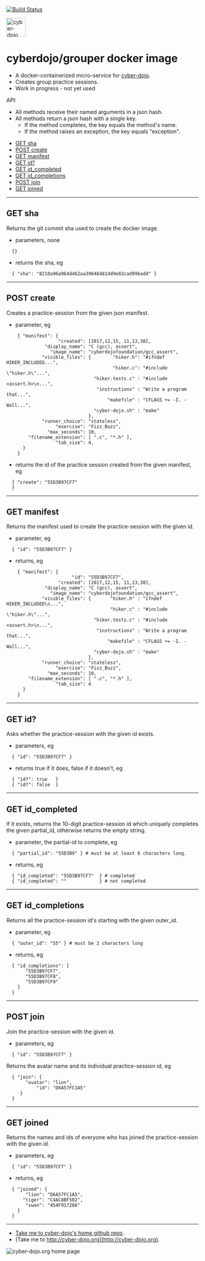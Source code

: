 
[![Build Status](https://travis-ci.org/cyber-dojo/grouper.svg?branch=master)](https://travis-ci.org/cyber-dojo/grouper)

<img src="https://raw.githubusercontent.com/cyber-dojo/nginx/master/images/home_page_logo.png"
alt="cyber-dojo yin/yang logo" width="50px" height="50px"/>

# cyberdojo/grouper docker image

- A docker-containerized micro-service for [cyber-dojo](http://cyber-dojo.org).
- Creates group practice sessions.
- Work in progress - not yet used

API:
  * All methods receive their named arguments in a json hash.
  * All methods return a json hash with a single key.
    * If the method completes, the key equals the method's name.
    * If the method raises an exception, the key equals "exception".

- [GET sha](#get-sha)
- [POST create](#post-create)
- [GET manifest](#get-manifest)
- [GET id?](#get-id)
- [GET id_completed](#get-id_completed)
- [GET id_completions](#get-id_completions)
- [POST join](#post-join)
- [GET joined](#get-joined)

- - - -

## GET sha
Returns the git commit sha used to create the docker image.
- parameters, none
```
  {}
```
- returns the sha, eg
```
  { "sha": "8210a96a964d462aa396464814d9e82cad99badd" }
```

- - - -

## POST create
Creates a practice-session from the given json manifest.
- parameter, eg
```
    { "manifest": {
                   "created": [2017,12,15, 11,13,38],
              "display_name": "C (gcc), assert",
                "image_name": "cyberdojofoundation/gcc_assert",
             "visible_files": {        "hiker.h": "#ifndef HIKER_INCLUDED...",
                                       "hiker.c": "#include \"hiker.h\"...",
                                "hiker.tests.c" : "#include <assert.h>\n...",
                                 "instructions" : "Write a program that...",
                                     "makefile" : "CFLAGS += -I. -Wall...",
                                "cyber-dojo.sh" : "make"
                              },
             "runner_choice": "stateless",
                  "exercise": "Fizz_Buzz",
               "max_seconds": 10,
        "filename_extension": [ ".c", "*.h" ],
                  "tab_size": 4,
      }
    }
```
- returns the id of the practice session created from the given manifest, eg
```
  { "create": "55D3B97CF7"
  }
```

- - - -

## GET manifest
Returns the manifest used to create the practice-session with the given id.
- parameter, eg
```
  { "id": "55D3B97CF7" }
```
- returns, eg
```
    { "manifest": {
                        "id": "55D3B97CF7",
                   "created": [2017,12,15, 11,13,38],
              "display_name": "C (gcc), assert",
                "image_name": "cyberdojofoundation/gcc_assert",
             "visible_files": {       "hiker.h" : "ifndef HIKER_INCLUDED\n...",
                                      "hiker.c" : "#include \"hiker.h\"...",
                                "hiker.tests.c" : "#include <assert.h>\n...",
                                 "instructions" : "Write a program that...",
                                     "makefile" : "CFLAGS += -I. -Wall...",
                                "cyber-dojo.sh" : "make"
                              },
             "runner_choice": "stateless",
                  "exercise": "Fizz_Buzz",
               "max_seconds": 10,
        "filename_extension": [ ".c", "*.h" ],
                  "tab_size": 4
      }
    }
```

- - - -

## GET id?
Asks whether the practice-session with the given id exists.
- parameters, eg
```
  { "id": "55D3B97CF7" }
```
- returns true if it does, false if it doesn't, eg
```
  { "id?": true   }
  { "id?": false  }
```

- - - -

## GET id_completed
If it exists, returns the 10-digit practice-session id which uniquely
completes the given partial_id, otherwise returns the empty string.
- parameter, the partial-id to complete, eg
```
  { "partial_id": "55D3B9" } # must be at least 6 characters long.
```
- returns, eg
```
  { "id_completed": "55D3B97CF7"  } # completed
  { "id_completed": ""            } # not completed
```

- - - -

## GET id_completions
Returns all the practice-session id's starting with the given outer_id.
- parameter, eg
```
  { "outer_id": "55" } # must be 2 characters long
```
- returns, eg
```
  { "id_completions": [
       "55D3B97CF7",
       "55D3B97CF8",
       "55D3B97CF9"
    ]
  }
```

- - - -

## POST join
Join the practice-session with the given id.
- parameters, eg
```
  { "id": "55D3B97CF7" }
```
Returns the avatar name and its individual practice-session id, eg
```
  { "join": {
       "avatar": "lion",
           "id": "D6A57FC1A5"
     }
  }
```

- - - -

## GET joined
Returns the names and ids of everyone who has joined the practice-session
with the given id.
- parameters, eg
```
  { "id": "55D3B97CF7" }
```
- returns, eg
```
  { "joined": {
       "lion": "D6A57FC1A5",
      "tiger": "C4AC8BF502",
       "swan": "454F917286"
    }
  }
```

- - - -

* [Take me to cyber-dojo's home github repo](https://github.com/cyber-dojo/cyber-dojo).
* [Take me to http://cyber-dojo.org](http://cyber-dojo.org).

![cyber-dojo.org home page](https://github.com/cyber-dojo/cyber-dojo/blob/master/shared/home_page_snapshot.png)

